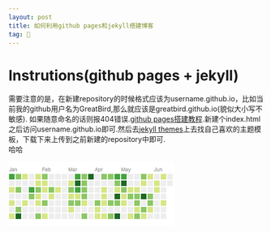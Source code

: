 ```yaml
---
layout: post
title: 如何利用github pages和jekyll搭建博客
tag: 🍞
---
```


# Instrutions(github pages + jekyll)
需要注意的是，在新建repository的时候格式应该为username.github.io，比如当前我的github用户名为GreatBird,那么就应该是greatbird.github.io(貌似大小写不敏感). 如果随意命名的话则报404错误.[github pages搭建教程](https://pages.github.com/).新建个index.html之后访问username.github.io即可.然后去[jekyll themes](http://jekyllthemes.org/)上去找自己喜欢的主题模板，下载下来上传到之前新建的repository中即可.<br>哈哈

![contributions](/assets/img/lol-contributions.png)

